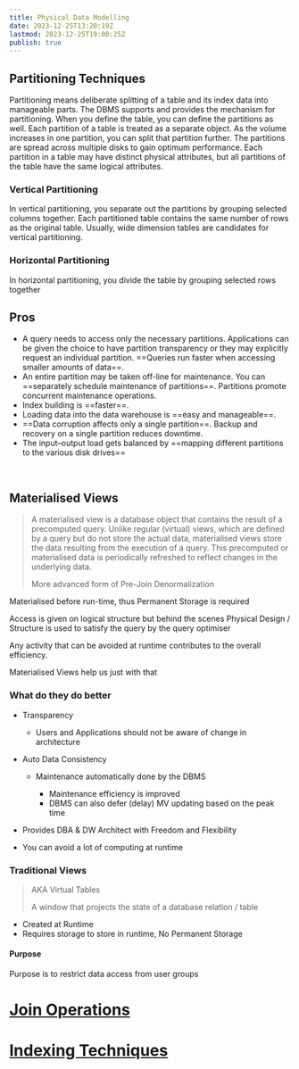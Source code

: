 ```yaml
---
title: Physical Data Modelling
date: 2023-12-25T13:20:19Z
lastmod: 2023-12-25T19:00:25Z
publish: true
---
```


## Partitioning Techniques

Partitioning means deliberate splitting of a table and its index data into manageable parts. The DBMS supports and provides the mechanism for partitioning. When you define the table, you can define the partitions as well. Each partition of a table is treated as a separate object. As the volume increases in one partition, you can split that partition further. The partitions are spread across multiple disks to gain optimum performance. Each partition in a table may have distinct physical attributes, but all partitions of the table have the same logical attributes.

### Vertical Partitioning

In vertical partitioning, you separate out the partitions by grouping selected columns together. Each partitioned table contains the same number of rows as the original table. Usually, wide dimension tables are candidates for vertical partitioning.

### Horizontal Partitioning

In horizontal partitioning, you divide the table by grouping selected rows together

## Pros

* A query needs to access only the necessary partitions. Applications can be given the choice to have partition transparency or they may explicitly request an individual partition. ==Queries run faster when accessing smaller amounts of data==.
* An entire partition may be taken off-line for maintenance. You can ==separately schedule maintenance of partitions==. Partitions promote concurrent maintenance operations.
* Index building is ==faster==.
* Loading data into the data warehouse is ==easy and manageable==.
* ==Data corruption affects only a single partition==. Backup and recovery on a single partition reduces downtime.
* The input–output load gets balanced by ==mapping different partitions to the various disk drives==

‍

## Materialised Views

> A materialised view is a database object that contains the result of a precomputed query. Unlike regular (virtual) views, which are defined by a query but do not store the actual data, materialised views store the data resulting from the execution of a query. This precomputed or materialised data is periodically refreshed to reflect changes in the underlying data.
> 
> More advanced form of Pre-Join Denormalization

Materialised before run-time, thus Permanent Storage is required

Access is given on logical structure but behind the scenes Physical Design / Structure is used to satisfy the query by the query optimiser

Any activity that can be avoided at runtime contributes to the overall efficiency.

Materialised Views help us just with that

### What do they do better

* Transparency

  * Users and Applications should not be aware of change in architecture
* Auto Data Consistency

  * Maintenance automatically done by the DBMS

    * Maintenance efficiency is improved
    * DBMS can also defer (delay) MV updating based on the peak time
* Provides DBA & DW Architect with Freedom and Flexibility
* You can avoid a lot of computing at runtime

### Traditional Views

> AKA Virtual Tables
> 
> A window that projects the state of a database relation / table

* Created at Runtime
* Requires storage to store in runtime, No Permanent Storage

#### Purpose

Purpose is to restrict data access from user groups

# [Join Operations](Join%20Operations.md)

# [Indexing Techniques](Indexing%20Techniques.md)
